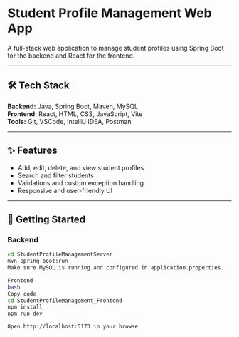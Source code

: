﻿
# Student Profile Management Web App

A full-stack web application to manage student profiles using Spring Boot for the backend and React for the frontend.

---

## 🛠️ Tech Stack

**Backend:** Java, Spring Boot, Maven, MySQL  
**Frontend:** React, HTML, CSS, JavaScript, Vite  
**Tools:** Git, VSCode, IntelliJ IDEA, Postman  

---

## ✨ Features

- Add, edit, delete, and view student profiles  
- Search and filter students  
- Validations and custom exception handling  
- Responsive and user-friendly UI  

---


## 🚀 Getting Started

### Backend
```bash
cd StudentProfileManagementServer
mvn spring-boot:run
Make sure MySQL is running and configured in application.properties.

Frontend
bash
Copy code
cd StudentProfileManagement_Frontend
npm install
npm run dev

Open http://localhost:5173 in your browse
